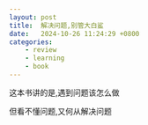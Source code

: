 ```yaml
---
layout: post
title:  解决问题,别管大白鲨
date:   2024-10-26 11:24:29 +0800
categories: 
    - review
    - learning
    - book
---
```


这本书讲的是,遇到问题该怎么做

但看不懂问题,又何从解决问题